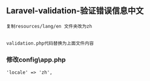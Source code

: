 ## Laravel-validation-验证错误信息中文
    复制resources/lang/en 文件夹改为zh
    
    
    validation.php代码替换为上面文件内容
### 修改config\app.php
    'locale' => 'zh',

